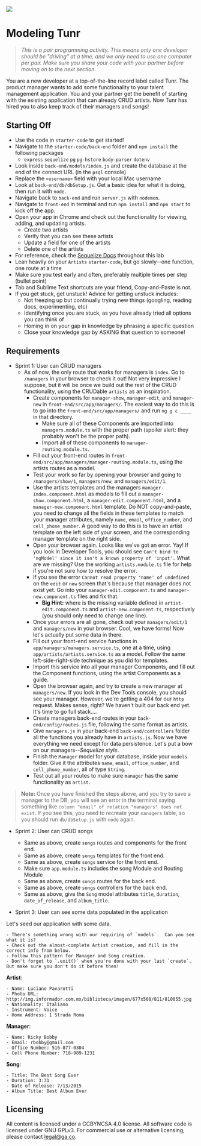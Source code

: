 <!--Actually 10:37 WDI2-->
<!--WDI5 10:01 -->

<!--10:15 WDI3 -->
<!--10:10 25 minutes-->

![](https://ga-dash.s3.amazonaws.com/production/assets/logo-9f88ae6c9c3871690e33280fcf557f33.png)

# Modeling Tunr

> _This is a pair programming activity.  This means only one developer should be "driving" at a time, and we only need to use one computer per pair. Make sure you share your code with your partner before moving on to the next section._

You are a new developer at a top-of-the-line record label called Tunr.  The product manager wants to add some functionality to your talent management application. You and your partner get the benefit of starting with the existing application that can already CRUD artists. Now Tunr has hired you to also keep track of their managers and songs!

<!--Show the fully functioning artist part first -->
<!--WDI3 10:23 pairing up and setting up -->

## Starting Off

* Use the code in `starter-code` to get started!
* Navigate to the `starter-code/back-end` folder and `npm install` the following packages
	* `express` `sequelize` `pg` `pg-hstore` `body-parser` `dotenv`
* Look inside `back-end/models/index.js` and create the database at the end of the connect URL (in the `psql` console)
* Replace the `<username>` field with your local Mac username
* Look at `back-end/db/dbSetup.js`. Get a basic idea for what it is doing, then run it with `node`.
* Navigate back to `back-end` and run `server.js` with `nodemon`.
* Navigate to `front-end` in terminal and run `npm install` and `npm start` to kick off the app.
* Open your app in Chrome and check out the functionality for viewing, adding, and updating artists.
	* Create two artists
	* Verify that you can see these artists
	* Update a field for one of the artists
	* Delete one of the artists
* For reference, check the [Sequelize Docs](http://docs.sequelizejs.com/en/latest/) throughout this lab
* Lean heavily on your `Artists` `starter-code`, but go slowly--one function, one route at a time
* Make sure you test early and often, preferably multiple times per step (bullet point)
* Tab and Sublime Text shortcuts are your friend, Copy-and-Paste is not.
* If you get stuck, get unstuck! Advice for getting unstuck includes:
	* Not freezing up but continually trying new things (googling, reading docs, experimenting, etc)
	* Identifying once you are stuck, as you have already tried all options you can think of
	* Homing in on your gap in knowledge by phrasing a specific question
	* Close your knowledge gap by ASKING that question to someone!

## Requirements

<!--WDI5 10:26 -->
<!--10:38 WDI3 -->
<!--10:35 25 minutes-->

<!--Instructor should model the entire `show` route all the way through to the back end. Devs will be at half-mast for this.  Then turn over to devs to code themselves.-->

<!--Started modeling at 10:54 WDI2-->

<!--Finished modeling at 11:40 WDI2-->
<!--Finished modeling 11:17 WDI3 -->

- Sprint 1: User can CRUD managers
  - As of now, the only route that works for managers is `index`.  Go to `/managers` in your browser to check it out!  Not very impressive I suppose, but it will be once we build out the rest of the CRUD functionality, using the CRUDable `artists` as an inspiration.
	  - Create components for `manager-show`, `manager-edit`, and `manager-new` in `front-end/src/app/managers/`.  The easiest way to do this is to go into the `front-end/src/app/managers/` and run `ng g c ____` in that directory.
	  	- Make sure all of these Components are imported into `managers.module.ts` with the proper path (spoiler alert: they probably won't be the proper path).
	  	- Import all of these components to `manager-routing.module.ts`. 
	  - Fill out your front-end routes in `front-end/src/app/managers/manager-routing.module.ts`, using the artists routes as a model.
	  - Test your work so far by opening your browser and going to `/managers/show/1`, `managers/new`, and `managers/edit/1`.
	  - Use the artists templates and the managers `manager-index.component.html` as models to fill out a `manager-show.component.html`, a `manager-edit.component.html`, and a `manager-new.component.html` template.  Do NOT copy-and-paste, you need to change all the fields in these templates to match your manager attributes, namely `name`, `email`, `office_number`, and `cell_phone_number`.  A good way to do this is to have an artist template on the left side of your screen, and the corresponding manager template on the right side.
	  - Open your browser again.  Looks like we've got an error.  Yay!  If you look in Developer Tools, you should see `Can't bind to 'ngModel' since it isn't a known property of 'input'.`  What are we missing?  Use the working `artists.module.ts` file for help if you're not sure how to resolve the error.
	  - If you see the error `Cannot read property 'name' of undefined` on the `edit` or `new` screen that's because that manager does not exist yet.  Go into your `manager-edit.component.ts` and `manager-new.component.ts` files and fix that.
	  	- **Big Hint:** where is the missing variable defined in `artist-edit.component.ts` and `artist-new.component.ts`, respectively (you should only need to change one line).
	  - Once your errors are all gone, check out your `managers/edit/1` and `managers/new` in your browser. Cool, we have forms! Now let's actually put some data in there.
	  - Fill out your front-end service functions in `app/managers/managers.service.ts`, one at a time, using `app/artists/artists.service.ts` as a model. Follow the same left-side-right-side technique as you did for templates.
	  - Import this service into all your manager Components, and fill out the Component functions, using the artist Components as a guide.
	  - Open the browser again, and try to create a new manager at `managers/new`.  If you look in the Dev Tools console, you should see your manager.  However, we're getting a 404 for our `http` request.  Makes sense, right?  We haven't built our back end yet.  It's time to go full stack....
	  - Create managers back-end routes in your `back-end/config/routes.js` file, following the same format as artists.  
	  - Give `managers.js` in your back-end `back-end/controllers` folder all the functions you already have in `artists.js`. Now we have everything we need except for data persistence.  Let's put a bow on our managers--*Sequelize style*.
	  - Finish the `Manager` model for your database, inside your `models` folder. Give it the attributes `name`, `email`, `office_number`, and `cell_phone_number`, all of type `String`.
	  - Test out all your routes to make sure `manager` has the same functionality as `artist`.

>**Note:** Once you have finished the steps above, and you try to save a manager to the DB, you will see an error in the terminal saying something like `column "email" of relation "managers" does not exist`. If you see this, you need to recreate your `managers` table, so you should run `db/dbSetup.js` with `node` again.

<!--WDI5 11:35 turning over to devs -->

- Sprint 2: User can CRUD songs
  - Same as above, create `songs` routes and components for the front end.
  - Same as above, create `songs` templates for the front end.  
  - Same as above, create `songs` service for the front end.  
  - Make sure `app.module.ts` includes the song Module and Routing Module 
  - Same as above, create `songs` routes for the back end.
  - Same as above, create `songs` controllers for the back end.
  - Same as above, give the `Song` model attributes `title`, `duration`, `date_of_release`, and `album_title`.

- Sprint 3: User can see some data populated in the application

Let's seed our application with some data. 

	- There's something wrong with our requiring of `models`.  Can you see what it is?
	- Check out the almost-complete Artist creation, and fill in the correct info from below.
	- Follow this pattern for Manager and Song creation. 
	- Don't forget to `.exit()` when you're done with your last `create`.  But make sure you don't do it before then!

  **Artist**:  

    - Name: Luciano Pavarotti
    - Photo URL: http://img.informador.com.mx/biblioteca/imagen/677x508/811/810055.jpg
    - Nationality: Italiano
    - Instrument: Voice
    - Home Address: 1 Strada Roma

  **Manager**:  

    - Name: Ricky Bobby
    - Email: rbobby@gmail.com
    - Office Number: 516-877-0304  
    - Cell Phone Number: 718-989-1231

  **Song**:  
  
    - Title: The Best Song Ever
    - Duration: 3:31
    - Date of Release: 7/13/2015
    - Album Title: Best Album Ever

## Licensing
All content is licensed under a CC­BY­NC­SA 4.0 license.
All software code is licensed under GNU GPLv3. For commercial use or alternative licensing, please contact legal@ga.co.
